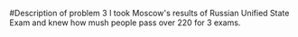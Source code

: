 #Description of problem 3
I took Moscow's results of Russian Unified State Exam and knew how mush people pass over 220 for 3 exams.